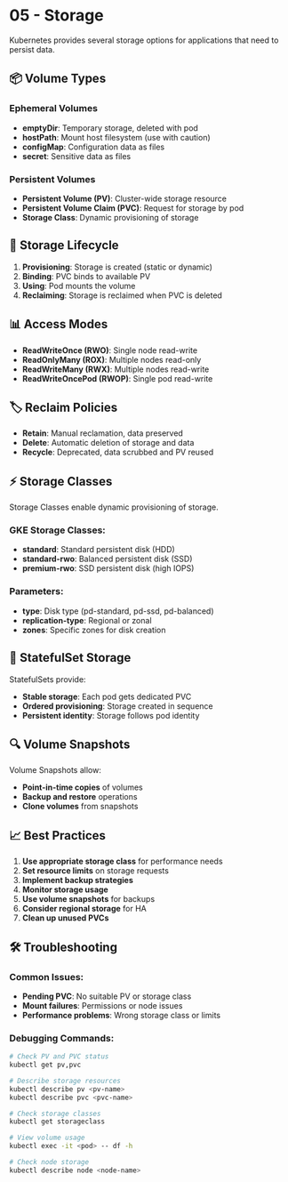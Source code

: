 # 05 - Storage

Kubernetes provides several storage options for applications that need to persist data.

## 📦 Volume Types

### Ephemeral Volumes
- **emptyDir**: Temporary storage, deleted with pod
- **hostPath**: Mount host filesystem (use with caution)
- **configMap**: Configuration data as files
- **secret**: Sensitive data as files

### Persistent Volumes
- **Persistent Volume (PV)**: Cluster-wide storage resource
- **Persistent Volume Claim (PVC)**: Request for storage by pod
- **Storage Class**: Dynamic provisioning of storage

## 🔄 Storage Lifecycle

1. **Provisioning**: Storage is created (static or dynamic)
2. **Binding**: PVC binds to available PV
3. **Using**: Pod mounts the volume
4. **Reclaiming**: Storage is reclaimed when PVC is deleted

## 📊 Access Modes

- **ReadWriteOnce (RWO)**: Single node read-write
- **ReadOnlyMany (ROX)**: Multiple nodes read-only  
- **ReadWriteMany (RWX)**: Multiple nodes read-write
- **ReadWriteOncePod (RWOP)**: Single pod read-write

## 🏷️ Reclaim Policies

- **Retain**: Manual reclamation, data preserved
- **Delete**: Automatic deletion of storage and data
- **Recycle**: Deprecated, data scrubbed and PV reused

## ⚡ Storage Classes

Storage Classes enable dynamic provisioning of storage.

### GKE Storage Classes:
- **standard**: Standard persistent disk (HDD)
- **standard-rwo**: Balanced persistent disk (SSD)
- **premium-rwo**: SSD persistent disk (high IOPS)

### Parameters:
- **type**: Disk type (pd-standard, pd-ssd, pd-balanced)
- **replication-type**: Regional or zonal
- **zones**: Specific zones for disk creation

## 💾 StatefulSet Storage

StatefulSets provide:
- **Stable storage**: Each pod gets dedicated PVC
- **Ordered provisioning**: Storage created in sequence
- **Persistent identity**: Storage follows pod identity

## 🔍 Volume Snapshots

Volume Snapshots allow:
- **Point-in-time copies** of volumes
- **Backup and restore** operations
- **Clone volumes** from snapshots

## 📈 Best Practices

1. **Use appropriate storage class** for performance needs
2. **Set resource limits** on storage requests
3. **Implement backup strategies**
4. **Monitor storage usage**
5. **Use volume snapshots** for backups
6. **Consider regional storage** for HA
7. **Clean up unused PVCs**

## 🛠️ Troubleshooting

### Common Issues:
- **Pending PVC**: No suitable PV or storage class
- **Mount failures**: Permissions or node issues
- **Performance problems**: Wrong storage class or limits

### Debugging Commands:
```bash
# Check PV and PVC status
kubectl get pv,pvc

# Describe storage resources
kubectl describe pv <pv-name>
kubectl describe pvc <pvc-name>

# Check storage classes
kubectl get storageclass

# View volume usage
kubectl exec -it <pod> -- df -h

# Check node storage
kubectl describe node <node-name>
```
